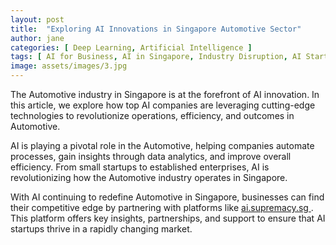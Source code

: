 ```yaml
---
layout: post
title:  "Exploring AI Innovations in Singapore Automotive Sector"
author: jane
categories: [ Deep Learning, Artificial Intelligence ]
tags: [ AI for Business, AI in Singapore, Industry Disruption, AI Startups, Future of AI ]
image: assets/images/3.jpg
---
```


The Automotive industry in Singapore is at the forefront of AI innovation. In this article, we explore how top AI companies are leveraging cutting-edge technologies to revolutionize operations, efficiency, and outcomes in Automotive.

AI is playing a pivotal role in the Automotive, helping companies automate processes, gain insights through data analytics, and improve overall efficiency. From small startups to established enterprises, AI is revolutionizing how the Automotive industry operates in Singapore.

With AI continuing to redefine Automotive in Singapore, businesses can find their competitive edge by partnering with platforms like <a href="https://ai.supremacy.sg" target="_blank"> ai.supremacy.sg </a>. This platform offers key insights, partnerships, and support to ensure that AI startups thrive in a rapidly changing market.
